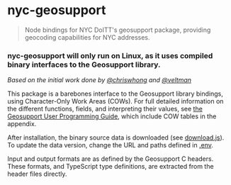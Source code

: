# nyc-geosupport

> Node bindings for NYC DoITT's geosupport package, providing geocoding capabilities for NYC addresses.

### nyc-geosupport will only run on Linux, as it uses compiled binary interfaces to the Geosupport library.

_Based on the initial work done by
[@chriswhong](https://gist.github.com/chriswhong/2e5f0f41fc5d366ec902613251445b30) and
[@veltman](https://gist.github.com/veltman/2c79458b2226466920dbd601bf94551f)_

This package is a barebones interface to the Geosupport library bindings, using Character-Only Work Areas (COWs).
For full detailed information on the different functions, fields, and interpreting their values, see
[the Geosupport User Programming Guide](https://nycplanning.github.io/Geosupport-UPG/),
which include COW tables in the appendix.

After installation, the binary source data is downloaded (see [download.js](download.js)).
To update the data version, change the URL and paths defined in [.env](.env).

Input and output formats are as defined by the Geosupport C headers.
These formats, and TypeScript type definitions, are extracted from the header files directly.

